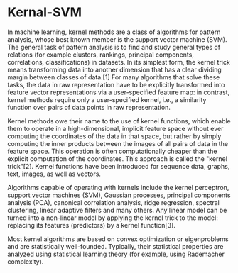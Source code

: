<h1>Kernal-SVM</h1>
In machine learning, kernel methods are a class of algorithms for pattern analysis, whose best known member is the support vector machine (SVM). The general task of pattern analysis is to find and study general types of relations (for example clusters, rankings, principal components, correlations, classifications) in datasets. In its simplest form, the kernel trick means transforming data into another dimension that has a clear dividing margin between classes of data.[1] For many algorithms that solve these tasks, the data in raw representation have to be explicitly transformed into feature vector representations via a user-specified feature map: in contrast, kernel methods require only a user-specified kernel, i.e., a similarity function over pairs of data points in raw representation.

Kernel methods owe their name to the use of kernel functions, which enable them to operate in a high-dimensional, implicit feature space without ever computing the coordinates of the data in that space, but rather by simply computing the inner products between the images of all pairs of data in the feature space. This operation is often computationally cheaper than the explicit computation of the coordinates. This approach is called the "kernel trick"[2]. Kernel functions have been introduced for sequence data, graphs, text, images, as well as vectors.

Algorithms capable of operating with kernels include the kernel perceptron, support vector machines (SVM), Gaussian processes, principal components analysis (PCA), canonical correlation analysis, ridge regression, spectral clustering, linear adaptive filters and many others. Any linear model can be turned into a non-linear model by applying the kernel trick to the model: replacing its features (predictors) by a kernel function[3].

Most kernel algorithms are based on convex optimization or eigenproblems and are statistically well-founded. Typically, their statistical properties are analyzed using statistical learning theory (for example, using Rademacher complexity).
